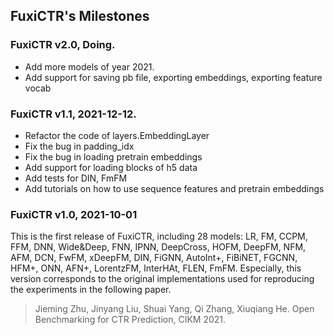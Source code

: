 ## FuxiCTR's Milestones


### FuxiCTR v2.0, Doing.
+ Add more models of year 2021.
+ Add support for saving pb file, exporting embeddings, exporting feature vocab


### FuxiCTR v1.1, 2021-12-12.
+ Refactor the code of layers.EmbeddingLayer
+ Fix the bug in padding_idx
+ Fix the bug in loading pretrain embeddings
+ Add support for loading blocks of h5 data
+ Add tests for DIN, FmFM
+ Add tutorials on how to use sequence features and pretrain embeddings


### FuxiCTR v1.0, 2021-10-01
This is the first release of FuxiCTR, including 28 models: LR, FM, CCPM, FFM, DNN, Wide&Deep, FNN, IPNN, DeepCross, HOFM, DeepFM, NFM, AFM, DCN, FwFM, xDeepFM, DIN, FiGNN, AutoInt+, FiBiNET, FGCNN, HFM+, ONN, AFN+, LorentzFM, InterHAt, FLEN, FmFM. Especially, this version corresponds to the original implementations used for reproducing the experiments in the following paper. 

> Jieming Zhu, Jinyang Liu, Shuai Yang, Qi Zhang, Xiuqiang He. Open Benchmarking for CTR Prediction, CIKM 2021.






